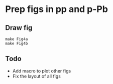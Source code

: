 # Prep figs in pp and p-Pb

## Draw fig
```
make Fig4a
make Fig4b
```

## Todo
- Add macro to plot other figs
- Fix the layout of all figs

